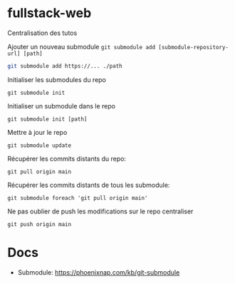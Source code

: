 # fullstack-web

Centralisation des tutos

Ajouter un nouveau submodule
`git submodule add [submodule-repository-url] [path]`
```sh
git submodule add https://... ./path
```

Initialiser les submodules du repo
```shell
git submodule init
```

Initialiser un submodule dans le repo
```shell
git submodule init [path]
```

Mettre à jour le repo
```shell
git submodule update
```

Récupérer les commits distants du repo:
```shell
git pull origin main
```

Récupérer les commits distants de tous les submodule:
```shell
git submodule foreach 'git pull origin main'
```

Ne pas oublier de push les modifications sur le repo centraliser
```shell
git push origin main
```

# Docs
  - Submodule: https://phoenixnap.com/kb/git-submodule
